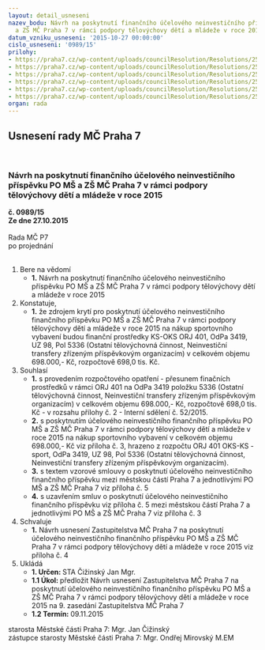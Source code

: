 ```yaml
---
layout: detail_usneseni
nazev_bodu: Návrh na poskytnutí finančního účelového neinvestičního příspěvku PO MŠ
  a ZŠ MČ Praha 7 v rámci podpory tělovýchovy dětí a mládeže v roce 2015
datum_vzniku_usneseni: '2015-10-27 00:00:00'
cislo_usneseni: '0989/15'
prilohy:
- https://praha7.cz/wp-content/uploads/councilResolution/Resolutions/25860/69-15-m32d_prispevek_zs_sportovni_pomucky.doc
- https://praha7.cz/wp-content/uploads/councilResolution/Resolutions/25860/69-15-is_ofi_52_prispevek_skoly_sportovni_vybaveni_ii_2015_v.pdf
- https://praha7.cz/wp-content/uploads/councilResolution/Resolutions/25860/69-15-priloha_c2_zs_sportovni_vybaveni_z_zaokrouhleno.xls
- https://praha7.cz/wp-content/uploads/councilResolution/Resolutions/25860/69-15-z4_prispevek_zs_sportovni_pomucky.doc
- https://praha7.cz/wp-content/uploads/councilResolution/Resolutions/25860/69-15-s_prispevek_zs_sportovni_vybaveni.doc
- https://praha7.cz/wp-content/uploads/councilResolution/Resolutions/25860/69-15-zapis_7_jednani_sk_12_10_2015.pdf
organ: rada
---
```

<div id="ucUsn_pList" class="usn">
	<span><h2>Usnesení rady MČ Praha 7 </h2>
<br></span><div class="standBody">
<span><h3>Návrh na poskytnutí finančního účelového neinvestičního příspěvku PO MŠ a ZŠ MČ Praha 7 v rámci podpory tělovýchovy dětí a mládeže v roce 2015</h3></span><div class="center">
		<strong>č. 0989/15</strong><br>
	</div>
<div class="center">
		<strong>Ze dne 27.10.2015</strong><br><br>
	</div>Rada MČ P7<br> po projednání<br><br><ol>
<li>Bere na vědomí<ul><li>
<strong>1.</strong> Návrh na poskytnutí finančního účelového neinvestičního příspěvku PO MŠ a ZŠ MČ Praha 7 v rámci podpory tělovýchovy dětí a mládeže v roce 2015</li></ul>
</li>
<li>Konstatuje,<ul><li>
<strong>1.</strong> že zdrojem krytí pro poskytnutí účelového neinvestičního finančního příspěvku PO MŠ a ZŠ MČ Praha 7 v rámci podpory tělovýchovy dětí a mládeže v roce 2015 na nákup sportovního vybavení budou finanční prostředky KS-OKS ORJ 401, OdPa 3419, UZ 98, Pol 5336 (Ostatní tělovýchovná činnost, Neinvestiční transfery zřízeným příspěvkovým organizacím) v celkovém objemu 698.000,- Kč, rozpočtově 698,0 tis. Kč.</li></ul>
</li>
<li>Souhlasí<ul>
<li>
<strong>1.</strong> s provedením rozpočtového opatření - přesunem finačních prostředků v rámci ORJ 401 na OdPa 3419 položku 5336 (Ostatní tělovýchovná činnost, Neinvestiční transfery zřízeným příspěvkovým organizacím) v celkovém objemu 698.000,- Kč, rozpočtově 698,0 tis. Kč - v rozsahu přílohy č. 2 - Interní sdělení č. 52/2015.</li>
<li>
<strong>2.</strong> s poskytnutím účelového neinvestičního finančního příspěvku PO MŠ a ZŠ MČ Praha 7 v rámci podpory tělovýchovy dětí a mládeže v roce 2015 na nákup sportovního vybavení v celkovém objemu 698.000,- Kč viz příloha č. 3, hrazeno z rozpočtu ORJ 401 OKS-KS - sport, OdPa 3419, UZ 98, Pol 5336 (Ostatní tělovýchovná činnost, Neinvestiční transfery zřízeným příspěvkovým organizacím).</li>
<li>
<strong>3.</strong> s textem vzorové smlouvy o poskytnutí účelového neinvestičního finančního příspěvku mezi městskou částí Praha 7 a jednotlivými PO MŠ a ZŠ MČ Praha 7 viz příloha č. 5</li>
<li>
<strong>4.</strong> s uzavřením smluv o poskytnutí účelového neinvestičního finančního příspěvku viz příloha č. 5  mezi městskou částí Praha 7 a jednotlivými PO MŠ a ZŠ MČ Praha 7 viz příloha č. 3</li>
</ul>
</li>
<li>Schvaluje<ul><li>
<strong>1.</strong> Návrh usnesení Zastupitelstva MČ Praha 7 na poskytnutí účelového neinvestičního finančního příspěvku PO MŠ a ZŠ MČ Praha 7 v rámci podpory tělovýchovy dětí a mládeže v roce 2015 viz příloha č. 4</li></ul>
</li>
<li>Ukládá<ul>
<li>
<strong>1. Určen: </strong>STA Čižinský Jan Mgr.</li>
<li>
<strong>1.1 Úkol: </strong>předložit Návrh usnesení Zastupitelstva MČ Praha 7 na poskytnutí účelového neinvestičního finančního příspěvku PO MŠ a ZŠ MČ Praha 7  v rámci podpory tělovýchovy dětí a mládeže v roce 2015 na 9. zasedání Zastupitelstva MČ Praha 7</li>
<li>
<strong>1.2 Termín: </strong>09.11.2015</li>
</ul>
</li>
</ol>starosta Městské části Praha 7: Mgr. Jan Čižinský<br>zástupce starosty Městské části Praha 7: Mgr. Ondřej Mirovský M.EM 
</div>
</div>